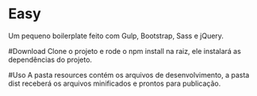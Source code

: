 # Easy
Um pequeno boilerplate feito com Gulp, Bootstrap, Sass e jQuery. 

#Download
Clone o projeto e rode o npm install na raiz, ele instalará as dependências do projeto. 

#Uso 
A pasta resources contém os arquivos de desenvolvimento, a pasta dist receberá os arquivos minificados e prontos para publicação. 
